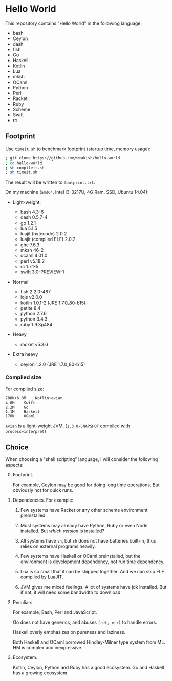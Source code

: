 Hello World
=============

This repository contains "Hello World" in the following language:

- bash
- Ceylon
- dash
- fish
- Go
- Haskell
- Kotlin
- Lua
- mksh
- OCaml
- Python
- Perl
- Racket
- Ruby
- Scheme
- Swift
- rc

Footprint
----------

Use `timeit.sh` to benchmark footprint (startup time, memory usage):

```sh
; git clone https://github.com/weakish/hello-world
; cd hello-world
; sh compileit.sh
; sh timeit.sh
```

The result will be written to `footprint.txt`.

On my machine (`amd64`, Intel i3-3217U, 4G Ram, SSD, Ubuntu 14.04):

* Light-weight:

    - bash 4.3-6
    - dash 0.5.7-4
    - go 1.2.1
    - lua 5.1.5
    - luajit (bytecode) 2.0.2
    - luajit (compiled ELF) 2.0.2
    - ghc 7.6.3
    - mksh 46-2
    - ocaml 4.01.0
    - perl v5.18.2
    - rc 1.7.1-5
    - swift 3.0-PREVIEW-1

* Normal

    - fish 2.2.0-487
    - iojs v2.0.0
    - kotlin 1.0.1-2 (JRE 1.7.0_80-b15)
    - petite 8.4
    - python 2.7.6
    - python 3.4.3
    - ruby 1.9.3p484

* Heavy

    - racket v5.3.6

* Extra heavy

    - ceylon 1.2.0 (JRE 1.7.0_80-b15)

### Compiled size

For compiled size:

```
788K+6.8M    Kotlin+avian
4.8M    Swift
2.2M    Go
1.1M    Haskell
176K    OCaml
```

`avian` is a light-weight JVM,
(`1.3.0-SNAPSHOT` compiled with `process=interpret`)


Choice
-------

When choosing a "shell scripting" language,
I will consider the following aspects:

0. Footprint.

    For example, Ceylon may be good for doing long time operations.
    But obviously not for quick runs.

1. Dependencies. For example:

    1. Few systems have Racket or any other scheme environment preinstalled.
    2. Most systems may already have Python, Ruby or even Node installed.
        But *which version* is installed?
    3. All systems have `sh`, but `sh` does not have batteries built-in,
        thus relies on external programs heavily.
    4. Few systems have Haskell or OCaml preinstalled,
        but the environment is development dependency, not run time dependency.
    5. Lua is so small that it can be shipped together.
        And we can ship ELF compiled by LuaJIT.

    6. JVM gives me mixed feelings. A lot of systems have jdk installed.
        But if not, it will need some bandwidth to download.

2. Peculiars.

    For example, Bash, Perl and JavaScript.

    Go does not have generics, and abuses `(ret, err)` to handle errors.

    Haskell overly emphasizes on pureness and laziness.

    Both Haskell and OCaml borrowed Hindley-Milner type system from ML.
    HM is complex and inexpressive.

3. Ecosystem.

    Kotlin, Ceylon, Python and Ruby has a good ecosystem.
    Go and Haskell has a growing ecosystem.
